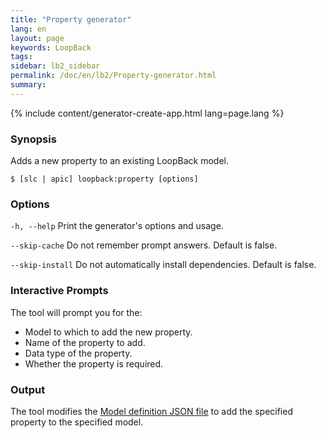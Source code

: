 ```yaml
---
title: "Property generator"
lang: en
layout: page
keywords: LoopBack
tags:
sidebar: lb2_sidebar
permalink: /doc/en/lb2/Property-generator.html
summary:
---
```


{% include content/generator-create-app.html lang=page.lang %}

### Synopsis

Adds a new property to an existing LoopBack model.

```shell
$ [slc | apic] loopback:property [options]
```

### Options

`-h, --help`
Print the generator's options and usage.

`--skip-cache`
Do not remember prompt answers. Default is false.

`--skip-install`
Do not automatically install dependencies. Default is false.

### Interactive Prompts

The tool will prompt you for the:

*   Model to which to add the new property.
*   Name of the property to add.
*   Data type of the property.
*   Whether the property is required.

### Output

The tool modifies the [Model definition JSON file](/doc/{{page.lang}}/lb2/Model-definition-JSON-file.html) to add the specified property to the specified model.

